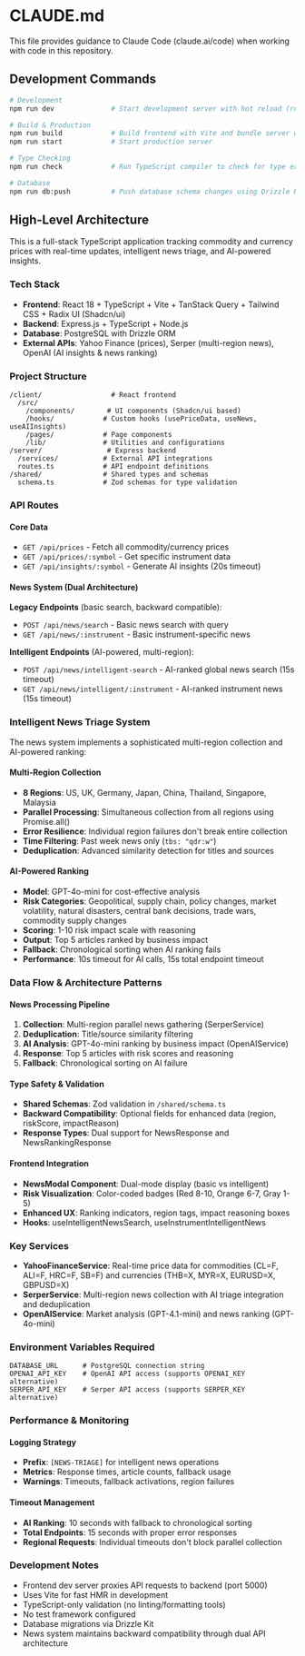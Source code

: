 # CLAUDE.md

This file provides guidance to Claude Code (claude.ai/code) when working with code in this repository.

## Development Commands

```bash
# Development
npm run dev              # Start development server with hot reload (runs both frontend and backend)

# Build & Production
npm run build            # Build frontend with Vite and bundle server with esbuild
npm run start            # Start production server

# Type Checking
npm run check            # Run TypeScript compiler to check for type errors

# Database
npm run db:push          # Push database schema changes using Drizzle Kit
```

## High-Level Architecture

This is a full-stack TypeScript application tracking commodity and currency prices with real-time updates, intelligent news triage, and AI-powered insights.

### Tech Stack
- **Frontend**: React 18 + TypeScript + Vite + TanStack Query + Tailwind CSS + Radix UI (Shadcn/ui)
- **Backend**: Express.js + TypeScript + Node.js
- **Database**: PostgreSQL with Drizzle ORM
- **External APIs**: Yahoo Finance (prices), Serper (multi-region news), OpenAI (AI insights & news ranking)

### Project Structure
```
/client/                 # React frontend
  /src/
    /components/        # UI components (Shadcn/ui based)
    /hooks/            # Custom hooks (usePriceData, useNews, useAIInsights)
    /pages/            # Page components
    /lib/              # Utilities and configurations
/server/                # Express backend
  /services/           # External API integrations
  routes.ts            # API endpoint definitions
/shared/               # Shared types and schemas
  schema.ts            # Zod schemas for type validation
```

### API Routes

#### Core Data
- `GET /api/prices` - Fetch all commodity/currency prices
- `GET /api/prices/:symbol` - Get specific instrument data
- `GET /api/insights/:symbol` - Generate AI insights (20s timeout)

#### News System (Dual Architecture)
**Legacy Endpoints** (basic search, backward compatible):
- `POST /api/news/search` - Basic news search with query
- `GET /api/news/:instrument` - Basic instrument-specific news

**Intelligent Endpoints** (AI-powered, multi-region):
- `POST /api/news/intelligent-search` - AI-ranked global news search (15s timeout)
- `GET /api/news/intelligent/:instrument` - AI-ranked instrument news (15s timeout)

### Intelligent News Triage System

The news system implements a sophisticated multi-region collection and AI-powered ranking:

#### Multi-Region Collection
- **8 Regions**: US, UK, Germany, Japan, China, Thailand, Singapore, Malaysia
- **Parallel Processing**: Simultaneous collection from all regions using Promise.all()
- **Error Resilience**: Individual region failures don't break entire collection
- **Time Filtering**: Past week news only (`tbs: "qdr:w"`)
- **Deduplication**: Advanced similarity detection for titles and sources

#### AI-Powered Ranking
- **Model**: GPT-4o-mini for cost-effective analysis
- **Risk Categories**: Geopolitical, supply chain, policy changes, market volatility, natural disasters, central bank decisions, trade wars, commodity supply changes
- **Scoring**: 1-10 risk impact scale with reasoning
- **Output**: Top 5 articles ranked by business impact
- **Fallback**: Chronological sorting when AI ranking fails
- **Performance**: 10s timeout for AI calls, 15s total endpoint timeout

### Data Flow & Architecture Patterns

#### News Processing Pipeline
1. **Collection**: Multi-region parallel news gathering (SerperService)
2. **Deduplication**: Title/source similarity filtering
3. **AI Analysis**: GPT-4o-mini ranking by business impact (OpenAIService)
4. **Response**: Top 5 articles with risk scores and reasoning
5. **Fallback**: Chronological sorting on AI failure

#### Type Safety & Validation
- **Shared Schemas**: Zod validation in `/shared/schema.ts`
- **Backward Compatibility**: Optional fields for enhanced data (region, riskScore, impactReason)
- **Response Types**: Dual support for NewsResponse and NewsRankingResponse

#### Frontend Integration
- **NewsModal Component**: Dual-mode display (basic vs intelligent)
- **Risk Visualization**: Color-coded badges (Red 8-10, Orange 6-7, Gray 1-5)
- **Enhanced UX**: Ranking indicators, region tags, impact reasoning boxes
- **Hooks**: useIntelligentNewsSearch, useInstrumentIntelligentNews

### Key Services

- **YahooFinanceService**: Real-time price data for commodities (CL=F, ALI=F, HRC=F, SB=F) and currencies (THB=X, MYR=X, EURUSD=X, GBPUSD=X)
- **SerperService**: Multi-region news collection with AI triage integration and deduplication
- **OpenAIService**: Market analysis (GPT-4.1-mini) and news ranking (GPT-4o-mini)

### Environment Variables Required
```
DATABASE_URL      # PostgreSQL connection string
OPENAI_API_KEY    # OpenAI API access (supports OPENAI_KEY alternative)
SERPER_API_KEY    # Serper API access (supports SERPER_KEY alternative)
```

### Performance & Monitoring

#### Logging Strategy
- **Prefix**: `[NEWS-TRIAGE]` for intelligent news operations
- **Metrics**: Response times, article counts, fallback usage
- **Warnings**: Timeouts, fallback activations, region failures

#### Timeout Management
- **AI Ranking**: 10 seconds with fallback to chronological sorting
- **Total Endpoints**: 15 seconds with proper error responses
- **Regional Requests**: Individual timeouts don't block parallel collection

### Development Notes
- Frontend dev server proxies API requests to backend (port 5000)
- Uses Vite for fast HMR in development
- TypeScript-only validation (no linting/formatting tools)
- No test framework configured
- Database migrations via Drizzle Kit
- News system maintains backward compatibility through dual API architecture